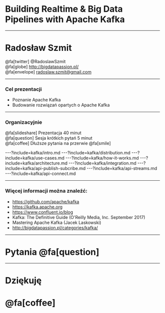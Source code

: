 
# Building Realtime & Big Data Pipelines with Apache Kafka



---
# Radosław Szmit
@fa[twitter] @RadoslawSzmit <br/>
@fa[globe] http://bigdatapassion.pl/ <br/>
@fa[envelope] radoslaw.szmit@gmail.com <br/>



---
### Cel prezentacji
* Poznanie Apache Kafka
* Budowanie rozwiązań opartych o Apache Kafka



---
### Organizacyjnie
@fa[slideshare] Prezentacja 40 minut <br />
@fa[question] Sesja krótkich pytań 5 minut <br />
@fa[coffee] Dłuższe pytania na przerwie @fa[smile] <br />



---?include=kafka/intro.md
---?include=kafka/distribution.md
---?include=kafka/use-cases.md
---?include=kafka/how-it-works.md
---?include=kafka/architecture.md
---?include=kafka/integration.md
---?include=kafka/api-publish-subcribe.md
---?include=kafka/api-streams.md
---?include=kafka/api-connect.md



---
### Więcej informacji można znaleźć:
* https://github.com/apache/kafka
* https://kafka.apache.org
* https://www.confluent.io/blog
* Kafka: The Definitive Guide (O'Reilly Media, Inc. September 2017)
* Mastering Apache Kafka (Jacek Laskowski)
* http://bigdatapassion.pl/categories/kafka/



---
# Pytania @fa[question]



---
<!-- .slide: class="end" -->
# Dziękuję
# @fa[coffee]